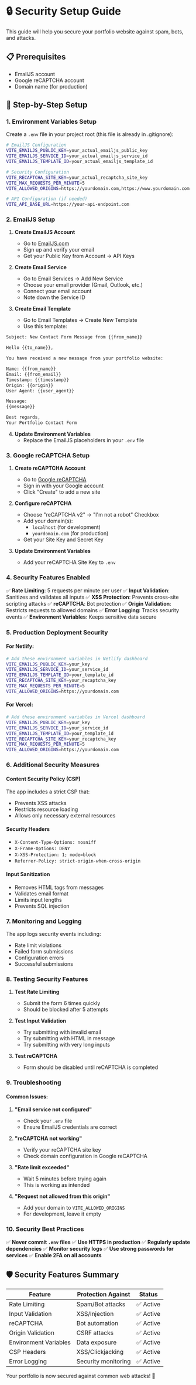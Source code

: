 # 🔒 Security Setup Guide

This guide will help you secure your portfolio website against spam, bots, and attacks.

## 📋 Prerequisites

- EmailJS account
- Google reCAPTCHA account
- Domain name (for production)

## 🚀 Step-by-Step Setup

### 1. Environment Variables Setup

Create a `.env` file in your project root (this file is already in .gitignore):

```bash
# EmailJS Configuration
VITE_EMAILJS_PUBLIC_KEY=your_actual_emailjs_public_key
VITE_EMAILJS_SERVICE_ID=your_actual_emailjs_service_id
VITE_EMAILJS_TEMPLATE_ID=your_actual_emailjs_template_id

# Security Configuration
VITE_RECAPTCHA_SITE_KEY=your_actual_recaptcha_site_key
VITE_MAX_REQUESTS_PER_MINUTE=5
VITE_ALLOWED_ORIGINS=https://yourdomain.com,https://www.yourdomain.com

# API Configuration (if needed)
VITE_API_BASE_URL=https://your-api-endpoint.com
```

### 2. EmailJS Setup

1. **Create EmailJS Account**
   - Go to [EmailJS.com](https://www.emailjs.com/)
   - Sign up and verify your email
   - Get your Public Key from Account → API Keys

2. **Create Email Service**
   - Go to Email Services → Add New Service
   - Choose your email provider (Gmail, Outlook, etc.)
   - Connect your email account
   - Note down the Service ID

3. **Create Email Template**
   - Go to Email Templates → Create New Template
   - Use this template:

```html
Subject: New Contact Form Message from {{from_name}}

Hello {{to_name}},

You have received a new message from your portfolio website:

Name: {{from_name}}
Email: {{from_email}}
Timestamp: {{timestamp}}
Origin: {{origin}}
User Agent: {{user_agent}}

Message:
{{message}}

Best regards,
Your Portfolio Contact Form
```

4. **Update Environment Variables**
   - Replace the EmailJS placeholders in your `.env` file

### 3. Google reCAPTCHA Setup

1. **Create reCAPTCHA Account**
   - Go to [Google reCAPTCHA](https://www.google.com/recaptcha/admin)
   - Sign in with your Google account
   - Click "Create" to add a new site

2. **Configure reCAPTCHA**
   - Choose "reCAPTCHA v2" → "I'm not a robot" Checkbox
   - Add your domain(s):
     - `localhost` (for development)
     - `yourdomain.com` (for production)
   - Get your Site Key and Secret Key

3. **Update Environment Variables**
   - Add your reCAPTCHA Site Key to `.env`

### 4. Security Features Enabled

✅ **Rate Limiting**: 5 requests per minute per user
✅ **Input Validation**: Sanitizes and validates all inputs
✅ **XSS Protection**: Prevents cross-site scripting attacks
✅ **reCAPTCHA**: Bot protection
✅ **Origin Validation**: Restricts requests to allowed domains
✅ **Error Logging**: Tracks security events
✅ **Environment Variables**: Keeps sensitive data secure

### 5. Production Deployment Security

#### For Netlify:
```bash
# Add these environment variables in Netlify dashboard
VITE_EMAILJS_PUBLIC_KEY=your_key
VITE_EMAILJS_SERVICE_ID=your_service_id
VITE_EMAILJS_TEMPLATE_ID=your_template_id
VITE_RECAPTCHA_SITE_KEY=your_recaptcha_key
VITE_MAX_REQUESTS_PER_MINUTE=5
VITE_ALLOWED_ORIGINS=https://yourdomain.com
```

#### For Vercel:
```bash
# Add these environment variables in Vercel dashboard
VITE_EMAILJS_PUBLIC_KEY=your_key
VITE_EMAILJS_SERVICE_ID=your_service_id
VITE_EMAILJS_TEMPLATE_ID=your_template_id
VITE_RECAPTCHA_SITE_KEY=your_recaptcha_key
VITE_MAX_REQUESTS_PER_MINUTE=5
VITE_ALLOWED_ORIGINS=https://yourdomain.com
```

### 6. Additional Security Measures

#### Content Security Policy (CSP)
The app includes a strict CSP that:
- Prevents XSS attacks
- Restricts resource loading
- Allows only necessary external resources

#### Security Headers
- `X-Content-Type-Options: nosniff`
- `X-Frame-Options: DENY`
- `X-XSS-Protection: 1; mode=block`
- `Referrer-Policy: strict-origin-when-cross-origin`

#### Input Sanitization
- Removes HTML tags from messages
- Validates email format
- Limits input lengths
- Prevents SQL injection

### 7. Monitoring and Logging

The app logs security events including:
- Rate limit violations
- Failed form submissions
- Configuration errors
- Successful submissions

### 8. Testing Security Features

1. **Test Rate Limiting**
   - Submit the form 6 times quickly
   - Should be blocked after 5 attempts

2. **Test Input Validation**
   - Try submitting with invalid email
   - Try submitting with HTML in message
   - Try submitting with very long inputs

3. **Test reCAPTCHA**
   - Form should be disabled until reCAPTCHA is completed

### 9. Troubleshooting

#### Common Issues:

1. **"Email service not configured"**
   - Check your `.env` file
   - Ensure EmailJS credentials are correct

2. **"reCAPTCHA not working"**
   - Verify your reCAPTCHA site key
   - Check domain configuration in Google reCAPTCHA

3. **"Rate limit exceeded"**
   - Wait 5 minutes before trying again
   - This is working as intended

4. **"Request not allowed from this origin"**
   - Add your domain to `VITE_ALLOWED_ORIGINS`
   - For development, leave it empty

### 10. Security Best Practices

✅ **Never commit `.env` files**
✅ **Use HTTPS in production**
✅ **Regularly update dependencies**
✅ **Monitor security logs**
✅ **Use strong passwords for services**
✅ **Enable 2FA on all accounts**

## 🛡️ Security Features Summary

| Feature | Protection Against | Status |
|---------|-------------------|--------|
| Rate Limiting | Spam/Bot attacks | ✅ Active |
| Input Validation | XSS/Injection | ✅ Active |
| reCAPTCHA | Bot automation | ✅ Active |
| Origin Validation | CSRF attacks | ✅ Active |
| Environment Variables | Data exposure | ✅ Active |
| CSP Headers | XSS/Clickjacking | ✅ Active |
| Error Logging | Security monitoring | ✅ Active |

Your portfolio is now secured against common web attacks! 🚀 